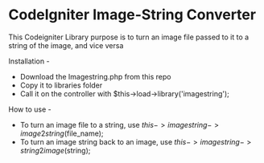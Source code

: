 # CodeIgniter Image-String Converter
This Codeigniter Library purpose is to turn an image file passed to it to a string of the image, and vice versa

Installation -
- Download the Imagestring.php from this repo
- Copy it to libraries folder
- Call it on the controller with $this->load->library('imagestring');

How to use -
- To turn an image file to a string, use $this->imagestring->image2string($file_name);
- To turn an image string back to an image, use $this->imagestring->string2image($string);

